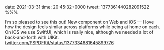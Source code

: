 date: 2021-03-31
time: 20:45:32+0000
tweet: 1377361440282091522
%%%

I’m so pleased to see this out! New component on Web and iOS — I love how the design feels similar across platforms while being at home on each. On iOS we use SwiftUI, which is really nice, although we needed a lot of back-and-forth with UIKit. [twitter.com/PSPDFKit/status/1377334681645899776](https://twitter.com/PSPDFKit/status/1377334681645899776)

